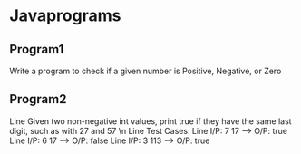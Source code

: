 # Javaprograms
## Program1
Write a program to check if a given number is Positive, Negative, or Zero
## Program2
Line Given two non-negative int values, print true if they have the same last digit, such as with 27 and 57 \n
Line Test Cases:
Line I/P: 7 17 --> O/P: true
Line I/P: 6 17 --> O/P: false
Line I/P: 3 113 --> O/P: true
